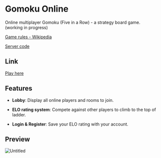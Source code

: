 # Gomoku Online

Online multiplayer Gomoku (Five in a Row) - a strategy board game. (working in progress)

[Game rules - Wikipedia](https://en.wikipedia.org/wiki/Gomoku)

[Server code](https://github.com/khaitruong922/gomoku-server)

## Link

[Play here](https://gomokuonline.netlify.app/)

## Features

- **Lobby**: Display all online players and rooms to join.

- **ELO rating system**: Compete against other players to climb to the top of ladder.

- **Login & Register**: Save your ELO rating with your account.

## Preview

![Untitled](https://user-images.githubusercontent.com/56820749/146313917-5cc254e5-dc05-4a1c-b6a3-b7b4031f8510.png)
